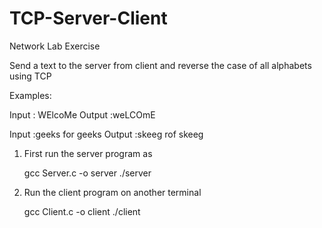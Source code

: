 # TCP-Server-Client
Network Lab Exercise 

Send a text to the server from client and reverse the case of all alphabets using TCP

Examples:

Input : WElcoMe
Output :weLCOmE

Input :geeks for geeks
Output :skeeg rof skeeg


1. First run the server program as

      gcc Server.c -o server
      ./server
      
      
      
2. Run the client program on another terminal

      gcc Client.c -o client
      ./client
